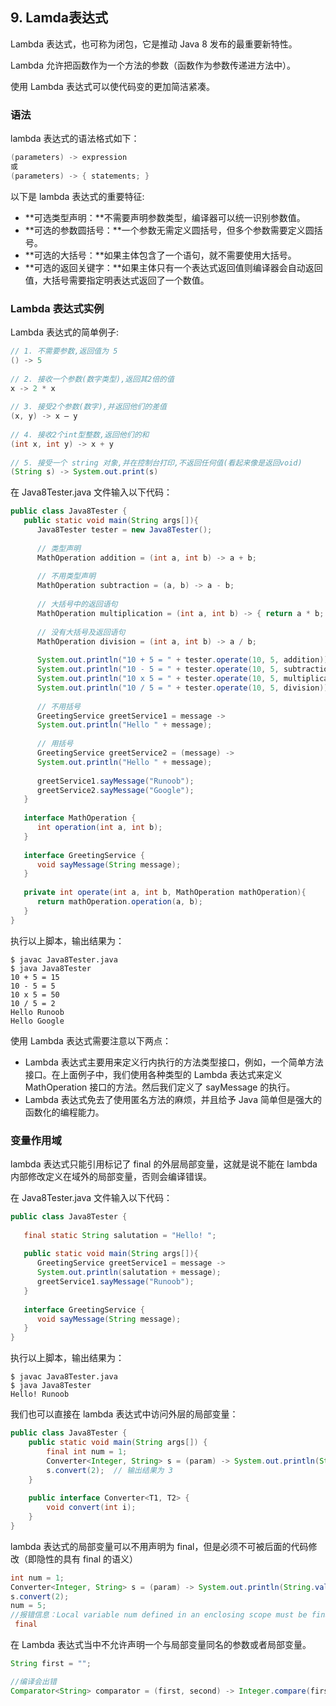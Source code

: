 ## 9. Lamda表达式


Lambda 表达式，也可称为闭包，它是推动 Java 8 发布的最重要新特性。

Lambda 允许把函数作为一个方法的参数（函数作为参数传递进方法中）。

使用 Lambda 表达式可以使代码变的更加简洁紧凑。

### 语法

lambda 表达式的语法格式如下：

```java
(parameters) -> expression
或
(parameters) -> { statements; }
```

以下是 lambda 表达式的重要特征:

- **可选类型声明：**不需要声明参数类型，编译器可以统一识别参数值。
- **可选的参数圆括号：**一个参数无需定义圆括号，但多个参数需要定义圆括号。
- **可选的大括号：**如果主体包含了一个语句，就不需要使用大括号。
- **可选的返回关键字：**如果主体只有一个表达式返回值则编译器会自动返回值，大括号需要指定明表达式返回了一个数值。

### Lambda 表达式实例

Lambda 表达式的简单例子:

```java
// 1. 不需要参数,返回值为 5  
() -> 5  
  
// 2. 接收一个参数(数字类型),返回其2倍的值  
x -> 2 * x  
  
// 3. 接受2个参数(数字),并返回他们的差值  
(x, y) -> x – y  
  
// 4. 接收2个int型整数,返回他们的和  
(int x, int y) -> x + y  
  
// 5. 接受一个 string 对象,并在控制台打印,不返回任何值(看起来像是返回void)  
(String s) -> System.out.print(s)
```

在 Java8Tester.java 文件输入以下代码：

```java
public class Java8Tester {
   public static void main(String args[]){
      Java8Tester tester = new Java8Tester();
        
      // 类型声明
      MathOperation addition = (int a, int b) -> a + b;
        
      // 不用类型声明
      MathOperation subtraction = (a, b) -> a - b;
        
      // 大括号中的返回语句
      MathOperation multiplication = (int a, int b) -> { return a * b; };
        
      // 没有大括号及返回语句
      MathOperation division = (int a, int b) -> a / b;
        
      System.out.println("10 + 5 = " + tester.operate(10, 5, addition));
      System.out.println("10 - 5 = " + tester.operate(10, 5, subtraction));
      System.out.println("10 x 5 = " + tester.operate(10, 5, multiplication));
      System.out.println("10 / 5 = " + tester.operate(10, 5, division));
        
      // 不用括号
      GreetingService greetService1 = message ->
      System.out.println("Hello " + message);
        
      // 用括号
      GreetingService greetService2 = (message) ->
      System.out.println("Hello " + message);
        
      greetService1.sayMessage("Runoob");
      greetService2.sayMessage("Google");
   }
    
   interface MathOperation {
      int operation(int a, int b);
   }
    
   interface GreetingService {
      void sayMessage(String message);
   }
    
   private int operate(int a, int b, MathOperation mathOperation){
      return mathOperation.operation(a, b);
   }
}
```

执行以上脚本，输出结果为：

```shell
$ javac Java8Tester.java 
$ java Java8Tester
10 + 5 = 15
10 - 5 = 5
10 x 5 = 50
10 / 5 = 2
Hello Runoob
Hello Google
```
使用 Lambda 表达式需要注意以下两点：

- Lambda 表达式主要用来定义行内执行的方法类型接口，例如，一个简单方法接口。在上面例子中，我们使用各种类型的 Lambda 表达式来定义 MathOperation 接口的方法。然后我们定义了 sayMessage 的执行。
- Lambda 表达式免去了使用匿名方法的麻烦，并且给予 Java 简单但是强大的函数化的编程能力。

### 变量作用域

lambda 表达式只能引用标记了 final 的外层局部变量，这就是说不能在 lambda 内部修改定义在域外的局部变量，否则会编译错误。

在 Java8Tester.java 文件输入以下代码：

```java
public class Java8Tester {
 
   final static String salutation = "Hello! ";
   
   public static void main(String args[]){
      GreetingService greetService1 = message -> 
      System.out.println(salutation + message);
      greetService1.sayMessage("Runoob");
   }
    
   interface GreetingService {
      void sayMessage(String message);
   }
}
```

执行以上脚本，输出结果为：

```shell
$ javac Java8Tester.java 
$ java Java8Tester
Hello! Runoob
```

我们也可以直接在 lambda 表达式中访问外层的局部变量：

```java
public class Java8Tester {
    public static void main(String args[]) {
        final int num = 1;
        Converter<Integer, String> s = (param) -> System.out.println(String.valueOf(param + num));
        s.convert(2);  // 输出结果为 3
    }
 
    public interface Converter<T1, T2> {
        void convert(int i);
    }
}
```

lambda 表达式的局部变量可以不用声明为 final，但是必须不可被后面的代码修改（即隐性的具有 final 的语义）

```java
int num = 1;  
Converter<Integer, String> s = (param) -> System.out.println(String.valueOf(param + num));
s.convert(2);
num = 5;  
//报错信息：Local variable num defined in an enclosing scope must be final or effectively 
 final
```

在 Lambda 表达式当中不允许声明一个与局部变量同名的参数或者局部变量。

```java
String first = ""; 

//编译会出错
Comparator<String> comparator = (first, second) -> Integer.compare(first.length(), second.length()); 
```
